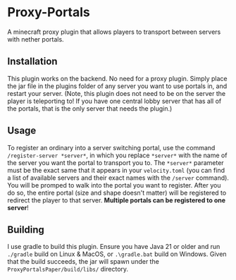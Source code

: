 # Proxy-Portals
A minecraft proxy plugin that allows players to transport between servers with nether portals.

## Installation
This plugin works on the backend. No need for a proxy plugin. Simply place the jar file in the plugins folder of any server you want to use portals in, and restart your server. (Note, this plugin does not need to be on the server the player is teleporting to! If you have one central lobby server that has all of the portals, that is the only server that needs the plugin.)

## Usage
To register an ordinary into a server switching portal, use the command `/register-server *server*`, in which you replace `*server*` with the name of the server you want the portal to transport you to. The `*server*` parameter must be the exact same that it appears in your `velocity.toml` (you can find a list of available servers and their exact names with the `/server` command). You will be promped to walk into the portal you want to register. After you do so, the entire portal (size and shape doesn't matter) will be registered to redirect the player to that server.
**Multiple portals can be registered to one server**!

## Building
I use gradle to build this plugin. Ensure you have Java 21 or older and run `./gradle` build on Linux & MacOS, or `.\gradle.bat` build on Windows. Given that the build succeeds, the jar will spawn under the `ProxyPortalsPaper/build/libs/` directory.
